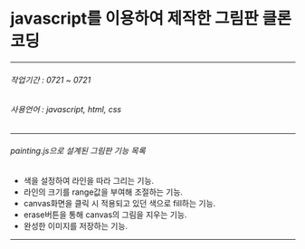 # javascript를 이용하여 제작한 그림판 클론코딩
******
###### 작업기간 : 0721 ~ 0721
###### 사용언어 : javascript, html, css
******
###### painting.js으로 설계된 그림판 기능 목록
* 색을 설정하여 라인을 따라 그리는 기능.
* 라인의 크기를 range값을 부여해 조절하는 기능.
* canvas화면을 클릭 시 적용되고 있던 색으로 fill하는 기능.
* erase버튼을 통해 canvas의 그림을 지우는 기능.
* 완성한 이미지를 저장하는 기능.
*******